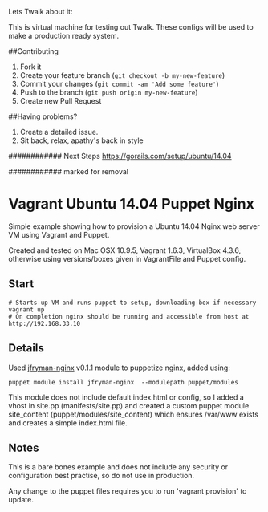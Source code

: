 Lets Twalk about it:

This is virtual machine for testing out Twalk. These configs will be used to make a production ready system. 

##Contributing

1. Fork it
2. Create your feature branch (`git checkout -b my-new-feature`)
3. Commit your changes (`git commit -am 'Add some feature'`)
4. Push to the branch (`git push origin my-new-feature`)
5. Create new Pull Request

##Having problems?

1. Create a detailed issue.
2. Sit back, relax, apathy's back in style

############ Next Steps
https://gorails.com/setup/ubuntu/14.04

############ marked for removal

# Vagrant Ubuntu 14.04 Puppet Nginx

Simple example showing how to provision a Ubuntu 14.04 Nginx web server VM using Vagrant and Puppet.

Created and tested on Mac OSX 10.9.5, Vagrant 1.6.3, VirtualBox 4.3.6, otherwise using versions/boxes given in VagrantFile and Puppet config.

## Start

```
# Starts up VM and runs puppet to setup, downloading box if necessary
vagrant up
# On completion nginx should be running and accessible from host at http://192.168.33.10
```

## Details

Used [jfryman-nginx](https://forge.puppetlabs.com/jfryman/nginx) v0.1.1 module to puppetize nginx, added using:

```
puppet module install jfryman-nginx  --modulepath puppet/modules
```

This module does not include default index.html or config, so I added a vhost in site.pp (manifests/site.pp) and created a custom puppet module site_content (puppet/modules/site_content) which ensures /var/www exists and creates a simple index.html file.

## Notes

This is a bare bones example and does not include any security or configuration best practise, so do not use in production.

Any change to the puppet files requires you to run 'vagrant provision' to update.